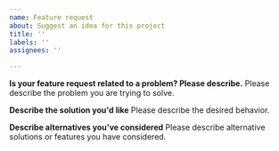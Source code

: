 ```yaml
---
name: Feature request
about: Suggest an idea for this project
title: ''
labels: ''
assignees: ''

---
```



**Is your feature request related to a problem? Please describe.**
Please describe the problem you are trying to solve.

**Describe the solution you'd like**
Please describe the desired behavior.

**Describe alternatives you've considered**
Please describe alternative solutions or features you have considered.